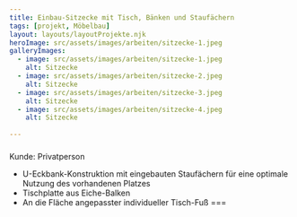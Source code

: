 ```yaml
---
title: Einbau-Sitzecke mit Tisch, Bänken und Staufächern
tags: [projekt, Möbelbau]
layout: layouts/layoutProjekte.njk
heroImage: src/assets/images/arbeiten/sitzecke-1.jpeg
galleryImages:
  - image: src/assets/images/arbeiten/sitzecke-1.jpeg
    alt: Sitzecke
  - image: src/assets/images/arbeiten/sitzecke-2.jpeg
    alt: Sitzecke
  - image: src/assets/images/arbeiten/sitzecke-3.jpeg
    alt: Sitzecke
  - image: src/assets/images/arbeiten/sitzecke-4.jpeg
    alt: Sitzecke
  
--- 
```

### 
Kunde: Privatperson
- U-Eckbank-Konstruktion mit eingebauten Staufächern für eine optimale Nutzung des vorhandenen Platzes
- Tischplatte aus Eiche-Balken 
- An die Fläche angepasster individueller Tisch-Fuß
===
